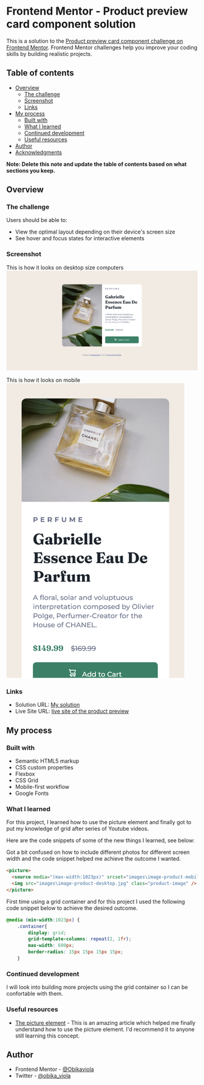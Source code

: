 # Frontend Mentor - Product preview card component solution

This is a solution to the [Product preview card component challenge on Frontend Mentor](https://www.frontendmentor.io/challenges/product-preview-card-component-GO7UmttRfa). Frontend Mentor challenges help you improve your coding skills by building realistic projects. 

## Table of contents

- [Overview](#overview)
  - [The challenge](#the-challenge)
  - [Screenshot](#screenshot)
  - [Links](#links)
- [My process](#my-process)
  - [Built with](#built-with)
  - [What I learned](#what-i-learned)
  - [Continued development](#continued-development)
  - [Useful resources](#useful-resources)
- [Author](#author)
- [Acknowledgments](#acknowledgments)

**Note: Delete this note and update the table of contents based on what sections you keep.**

## Overview

### The challenge

Users should be able to:

- View the optimal layout depending on their device's screen size
- See hover and focus states for interactive elements

### Screenshot

This is how it looks on desktop size computers
![Desktop-view](images/desktop-screenshot.png)

This is how it looks on mobile
![Mobile-view](images/mobile-screenshot.png)

### Links

- Solution URL: [My solution](https://your-solution-url.com)
- Live Site URL: [live site of the product preview](https://obikaviola.github.io/product-preview/)

## My process

### Built with

- Semantic HTML5 markup
- CSS custom properties
- Flexbox
- CSS Grid
- Mobile-first workflow
- Google Fonts

### What I learned

For this project, I learned how to use the picture element and finally got to put my knowledge of grid after series of Youtube videos.

Here are the code snippets of some of the new things I learned, see below:

Got a bit confused on how to include different photos for different screen width and the code snippet helped me achieve the outcome I wanted.

```html
<picture>
  <source media="(max-width:1023px)" srcset="images\image-product-mobile.jpg" />
  <img src="images\image-product-desktop.jpg" class="product-image" />
</picture>
```

First time using a grid container and for this project I used the following code snippet below to achieve the desired outcome.

```css
@media (min-width:1023px) {
    .container{
        display: grid;
        grid-template-columns: repeat(2, 1fr);
        max-width: 600px;
        border-radius: 15px 15px 15px 15px;
    }
```

### Continued development

I will look into building more projects using the grid container so I can be confortable with them.

### Useful resources

- [The picture element](https://developer.mozilla.org/en-US/docs/Web/HTML/Element/picture) - This is an amazing article which helped me finally understand how to use the picture element. I'd recommend it to anyone still learning this concept.

## Author

- Frontend Mentor - [@Obikaviola](https://www.frontendmentor.io/profile/Obikaviola)
- Twitter - [@obika_viola](https://www.twitter.com/obika_viola)